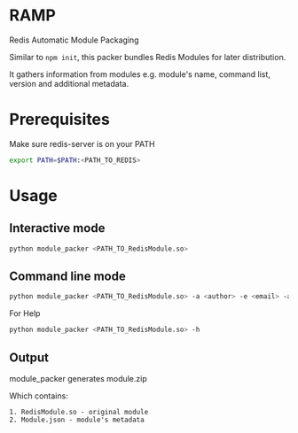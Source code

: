 # RAMP
Redis Automatic Module Packaging

Similar to `npm init`, this packer bundles Redis Modules for later distribution.

It gathers information from modules e.g.
module's name, command list, version and additional metadata.

# Prerequisites
Make sure redis-server is on your PATH

```sh
export PATH=$PATH:<PATH_TO_REDIS>
```

# Usage
## Interactive mode

```sh
python module_packer <PATH_TO_RedisModule.so>
```

## Command line mode

```sh
python module_packer <PATH_TO_RedisModule.so> -a <author> -e <email> -ar <architecture> -d <description> -ho <homepage> -l <license> -ex <extras> -c <cmdargs> -r <redis-min-version>
```

For Help

```sh
python module_packer <PATH_TO_RedisModule.so> -h
```

## Output
module_packer generates module.zip

Which contains:
    
    1. RedisModule.so - original module
    2. Module.json - module's metadata
